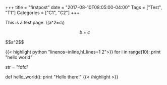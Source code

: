 +++
title = "firstpost"
date = "2017-08-10T08:05:00-04:00"
Tags = ["Test", "T1"]
Categories = ["C1", "C2"]
+++

This is a test page. \\(a^2=c\\)

$$b+c$$

<div>$$a^2$$</div>

{{< highlight python "linenos=inline,hl_lines=1 2">}}
for i in range(10):
    print "hello world"

str = "fdfd"

def hello_world():
    print "Hello there!"
{{< /highlight >}}